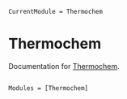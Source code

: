 ```@meta
CurrentModule = Thermochem
```

# Thermochem

Documentation for [Thermochem](https://github.com/Jonas-Weitzel/Thermochem.jl).

```@index
```

```@autodocs
Modules = [Thermochem]
```
